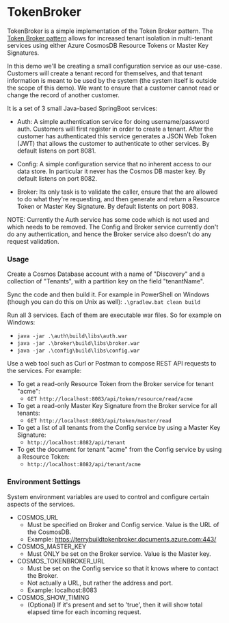 # TokenBroker

TokenBroker is a simple implementation of the Token Broker pattern.  The [Token Broker pattern](/docs/TokenBrokerConcept.md) 
allows for increased tenant isolation in multi-tenant services using either Azure CosmosDB Resource 
Tokens or Master Key Signatures.

In this demo we'll be creating a small configuration service as our use-case.  Customers
will create a tenant record for themselves, and that tenant information is meant to be used by
the system (the system itself is outside the scope of this demo). We want to ensure that a customer 
cannot read or change the record of another customer.

It is a set of 3 small Java-based SpringBoot services:

- Auth: A simple authentication service for doing username/password auth. Customers will first
register in order to create a tenant. After the customer has authenticated this service 
generates a JSON Web Token (JWT) that allows the customer to authenticate to other services.
By default listens on port 8081.

- Config: A simple configuration service that no inherent access to our data store. In particular
it never has the Cosmos DB master key. By default listens on port 8082.

- Broker: Its only task is to validate the caller, ensure that the are allowed to do
what they're requesting, and then generate and return a Resource Token or Master Key Signature.
By default listents on port 8083.

NOTE: Currently the Auth service has some code which is not used and which needs to be removed.  The Config and Broker service currently don't do any authentication, and hence the Broker service also doesn't do any request validation.

### Usage
Create a Cosmos Database account with a name of "Discovery" and a collection of "Tenants", with a 
partition key on the field "tenantName".

Sync the code and then build it.  For example in PowerShell on Windows (though you can do this on 
Unix as well): `.\gradlew.bat clean build`

Run all 3 services.  Each of them are executable war files.  So for example on Windows: 
- `java -jar .\auth\build\libs\auth.war`
- `java -jar .\broker\build\libs\broker.war`
- `java -jar .\config\build\libs\config.war`

Use a web tool such as Curl or Postman to compose REST API requests to the services.  For example:
- To get a read-only Resource Token from the Broker service for tenant "acme":
    - `GET http://localhost:8083/api/token/resource/read/acme`
- To get a read-only Master Key Signature from the Broker service for all tenants:
    - `GET http://localhost:8083/api/token/master/read`
- To get a list of all tenants from the Config service by using a Master Key Signature:
    - `http://localhost:8082/api/tenant`
- To get the document for tenant "acme" from the Config service by using a Resource Token:
    - `http://localhost:8082/api/tenant/acme`

### Environment Settings

System environment variables are used to control and configure certain aspects of the services.

- COSMOS_URL
    - Must be specified on Broker and Config service. Value is the URL of the CosmosDB.
    - Example: https://terrybuildtokenbroker.documents.azure.com:443/
- COSMOS_MASTER_KEY
    - Must ONLY be set on the Broker service. Value is the Master key.
- COSMOS_TOKENBROKER_URL
    - Must be set on the Config service so that it knows where to contact the Broker.
    - Not actually a URL, but rather the address and port.
    - Example: localhost:8083
- COSMOS_SHOW_TIMING
    - (Optional) If it's present and set to 'true', then it will show total elapsed time for each incoming request.
